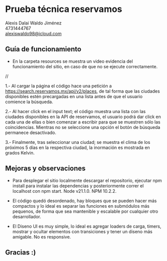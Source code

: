 # Prueba técnica reservamos

Alexis Dalai Waldo Jiménez\
4731444767\
alexiswaldo98@icloud.com

## Guía de funcionamiento

- En la carpeta resources se muestra un video evidencia del funcionamiento del sitio, en caso de que no se ejecute correctamente. 

//


1.- Al cargar la página el código hace una petición a https://search.reservamos.mx/api/v2/places, de tal forma que las ciudades disponibles estén precargadas en una lista antes de que el usuario comience la búsqueda.

2.- Al hacer click en el input text; el código muestra una lista con las ciudades disponibles en la API de reservamos, el usuario podrá dar click en cada una de ellas o bien comenzar a escribir para que se muestren sólo las coincidencias. Mientras no se seleccione una opción el botón de búsqueda permanece desactivado.

3.- Finalmente, tras seleccionar una ciudad; se muestra el clima de los próximos 5 días en la respectiva ciudad, la inormación es mostrada en grados Kelvin.

## Mejoras y observaciones

- Para desplegar el sitio localmente descargar el repositorio, ejecutar npm install para instalar las dependencias y posteriormente correr el localhost con npm start. Node v21.1.0. NPM 10.2.2.

- El código quedó desordenado, hay bloques que se pueden hacer más compactos y lo ideal es separar las funciones en submódulos más pequenos, de forma que sea mantenible y escalable por cualquier otro desarrollador.

- El Diseno UI es muy simple, lo ideal es agregar loaders de carga, timers, mostrar y ocultar elementos con transiciones y tener un diseno más amigable. No es responsive.


## Gracias :)